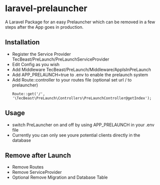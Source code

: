 # laravel-prelauncher
A Laravel Package for an easy Prelauncher which can be removed in a few steps after the App goes in production.

## Installation
- Register the Service Provider TecBeast/PreLaunch/PreLaunchServiceProvider
- Edit Config as you wish
- Add Middleware TecBeast/PreLaunch/Middleware/AppIsInPreLaunch
- Add APP_PRELAUNCH=true to .env to enable the prelaunch system
- Add Route::controller to your routes file 
	(optional set url / to prelauncher)
	```
	Route::get('/', '\TecBeast\PreLaunch\Controllers\PreLaunchController@getIndex');
	```

## Usage
- switch PreLauncher on and off by using APP_PRELAUNCH in your .env file
- Currently you can only see youre potential clients directly in the database

## Remove after Launch
- Remove Routes
- Remove ServiceProvider
- Optional Remove Migration and Database Table